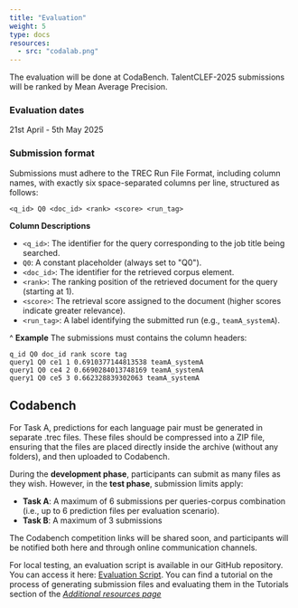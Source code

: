```yaml
---
title: "Evaluation"
weight: 5
type: docs  
resources:
  - src: "codalab.png"  
---
```


<style>
.full-width-image {
            width: 80%;
            height: auto; /* Maintains the aspect ratio */
        }
</style>

The evaluation will be done at CodaBench. TalentCLEF-2025 submissions will be ranked by Mean Average Precision.

### Evaluation dates
21st April - 5th May 2025

### Submission format
Submissions must adhere to the TREC Run File Format, including column names, with exactly six space-separated columns per line, structured as follows:

```
<q_id> Q0 <doc_id> <rank> <score> <run_tag>
```

**Column Descriptions**

- `<q_id>`: The identifier for the query corresponding to the job title being searched.
- `Q0`: A constant placeholder (always set to "Q0").
- `<doc_id>`: The identifier for the retrieved corpus element.
- `<rank>`: The ranking position of the retrieved document for the query (starting at 1).
- `<score>`: The retrieval score assigned to the document (higher scores indicate greater relevance).
- `<run_tag>`: A label identifying the submitted run (e.g., `teamA_systemA`).

^
**Example** 
The submissions must contains the column headers:

```
q_id Q0 doc_id rank score tag
query1 Q0 ce1 1 0.6910377144813538 teamA_systemA
query1 Q0 ce4 2 0.6690284013748169 teamA_systemA
query1 Q0 ce5 3 0.662328839302063 teamA_systemA
```

## Codabench

For Task A, predictions for each language pair must be generated in separate .trec files. These files should be compressed into a ZIP file, ensuring that the files are placed directly inside the archive (without any folders), and then uploaded to Codabench.

During the **development phase**, participants can submit as many files as they wish. However, in the **test phase**, submission limits apply:
  - **Task A**: A maximum of 6 submissions per queries-corpus combination (i.e., up to 6 prediction files per evaluation scenario).
  - **Task B**: A maximum of 3 submissions

The Codabench competition links will be shared soon, and participants will be notified both here and through online communication channels.

For local testing, an evaluation script is available in our GitHub repository. You can access it here: [Evaluation Script](https://github.com/TalentCLEF/talentclef25_evaluation_script). You can find a tutorial on the process of generating submission files and evaluating them in the Tutorials section of the [*Additional resources page*](https://talentclef.github.io/talentclef/docs/talentclef-2025/data/additional_resources/#3-tutorials)


